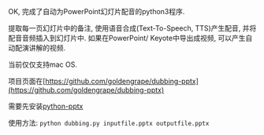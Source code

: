 <!--
.. title: 全自动录制幻灯片配音
.. slug: fullautomatic_dubbing_slide
.. date: 2019-3-10 00:00 UTC+08:00
.. tags: 
.. category: python
.. link:
.. description:
.. type: text
-->

OK, 完成了自动为PowerPoint幻灯片配音的python3程序. 

提取每一页幻灯片中的备注, 使用语音合成(Text-To-Speech, TTS)产生配音, 并将配音音频插入到幻灯片中. 如果在PowerPoint/ Keyote中导出成视频, 可以产生自动配演讲解的视频.

当前仅仅支持mac OS.

项目页面在[https://github.com/goldengrape/dubbing-pptx](https://github.com/goldengrape/dubbing-pptx)

需要先安装[python-pptx](https://github.com/scanny/python-pptx)

使用方法:
```python dubbing.py inputfile.pptx outputfile.pptx```